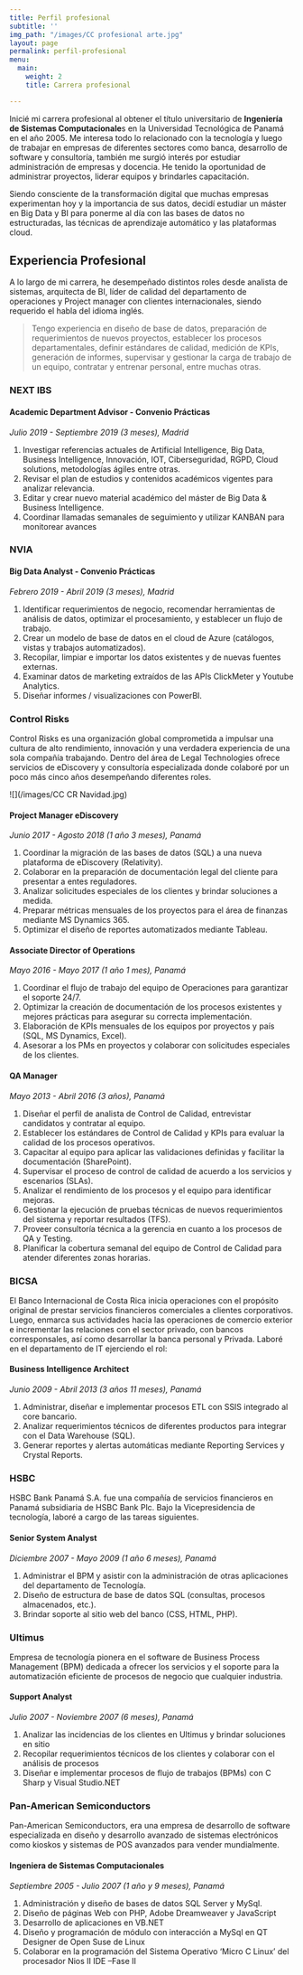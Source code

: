 ```yaml
---
title: Perfil profesional
subtitle: ''
img_path: "/images/CC profesional arte.jpg"
layout: page
permalink: perfil-profesional
menu:
  main:
    weight: 2
    title: Carrera profesional

---
```

Inicié mi carrera profesional al obtener el título universitario de **Ingeniería de Sistemas Computacionale**s en la Universidad Tecnológica de Panamá en el año 2005. Me interesa todo lo relacionado con la tecnología y luego de trabajar en empresas de diferentes sectores como banca, desarrollo de software y consultoría, también me surgió interés por estudiar administración de empresas y docencia. He tenido la oportunidad de administrar proyectos, liderar equipos y brindarles capacitación.

Siendo consciente de la transformación digital que muchas empresas experimentan hoy y la importancia de sus datos, decidí estudiar un máster en Big Data y BI para ponerme al día con las bases de datos no estructuradas, las técnicas de aprendizaje automático y las plataformas cloud.

## Experiencia Profesional

A lo largo de mi carrera, he desempeñado distintos roles desde analista de sistemas, arquitecta de BI, líder de calidad del departamento de operaciones y Project manager con clientes internacionales, siendo requerido el habla del idioma inglés.

> Tengo experiencia en diseño de base de datos, preparación de requerimientos de nuevos proyectos, establecer los procesos departamentales, definir estándares de calidad, medición de KPIs, generación de informes, supervisar y gestionar la carga de trabajo de un equipo, contratar y entrenar personal, entre muchas otras.

### NEXT IBS

#### Academic Department Advisor - Convenio Prácticas

_Julio 2019 - Septiembre 2019 (3 meses), Madrid_

1. Investigar referencias actuales de Artificial Intelligence, Big Data, Business Intelligence, Innovación, IOT, Ciberseguridad, RGPD, Cloud solutions, metodologías ágiles entre otras.
2. Revisar el plan de estudios y contenidos académicos vigentes para analizar relevancia.
3. Editar y crear nuevo material académico del máster de Big Data & Business Intelligence.
4. Coordinar llamadas semanales de seguimiento y utilizar KANBAN para monitorear avances

### NVIA

#### Big Data Analyst - Convenio Prácticas

_Febrero 2019 - Abril 2019 (3 meses), Madrid_

1. Identificar requerimientos de negocio, recomendar herramientas de análisis de datos, optimizar el procesamiento, y establecer un flujo de trabajo.
2. Crear un modelo de base de datos en el cloud de Azure (catálogos, vistas y trabajos automatizados).
3. Recopilar, limpiar e importar los datos existentes y de nuevas fuentes externas.
4. Examinar datos de marketing extraídos de las APIs ClickMeter y Youtube Analytics.
5. Diseñar informes / visualizaciones con PowerBI.

### Control Risks

Control Risks es una organización global comprometida a impulsar una cultura de alto rendimiento, innovación y una verdadera experiencia de una sola compañía trabajando. Dentro del área de Legal Technologies ofrece servicios de eDiscovery y consultoría especializada donde colaboré por un poco más cinco años desempeñando diferentes roles.

![](/images/CC CR Navidad.jpg)

#### Project Manager eDiscovery

_Junio 2017 - Agosto 2018 (1 año 3 meses), Panamá_

1. Coordinar la migración de las bases de datos (SQL) a una nueva plataforma de eDiscovery (Relativity).
2. Colaborar en la preparación de documentación legal del cliente para presentar a entes reguladores.
3. Analizar solicitudes especiales de los clientes y brindar soluciones a medida.
4. Preparar métricas mensuales de los proyectos para el área de finanzas mediante MS Dynamics 365.
5. Optimizar el diseño de reportes automatizados mediante Tableau.

#### Associate Director of Operations

_Mayo 2016 - Mayo 2017 (1 año 1 mes), Panamá_

1. Coordinar el flujo de trabajo del equipo de Operaciones para garantizar el soporte 24/7.
2. Optimizar la creación de documentación de los procesos existentes y mejores prácticas para asegurar su correcta implementación.
3. Elaboración de KPIs mensuales de los equipos por proyectos y país (SQL, MS Dynamics, Excel).
4. Asesorar a los PMs en proyectos y colaborar con solicitudes especiales de los clientes.

#### QA Manager

_Mayo 2013 - Abril 2016 (3 años), Panamá_

1. Diseñar el perfil de analista de Control de Calidad, entrevistar candidatos y contratar al equipo.
2. Establecer los estándares de Control de Calidad y KPIs para evaluar la calidad de los procesos operativos.
3. Capacitar al equipo para aplicar las validaciones definidas y facilitar la documentación (SharePoint).
4. Supervisar el proceso de control de calidad de acuerdo a los servicios y escenarios (SLAs).
5. Analizar el rendimiento de los procesos y el equipo para identificar mejoras.
6. Gestionar la ejecución de pruebas técnicas de nuevos requerimientos del sistema y reportar resultados (TFS).
7. Proveer consultoría técnica a la gerencia en cuanto a los procesos de QA y Testing.
8. Planificar la cobertura semanal del equipo de Control de Calidad para atender diferentes zonas horarias.

### BICSA

El Banco Internacional de Costa Rica inicia operaciones con el propósito original de prestar servicios financieros comerciales a clientes corporativos. Luego, enmarca sus actividades hacia las operaciones de comercio exterior e incrementar las relaciones con el sector privado, con bancos corresponsales, así como desarrollar la banca personal y Privada. Laboré en el departamento de IT ejerciendo el rol:

#### Business Intelligence Architect

_Junio 2009 - Abril 2013 (3 años 11 meses), Panamá_

1. Administrar, diseñar e implementar procesos ETL con SSIS integrado al core bancario.
2. Analizar requerimientos técnicos de diferentes productos para integrar con el Data Warehouse (SQL).
3. Generar reportes y alertas automáticas mediante Reporting Services y Crystal Reports.

### HSBC

HSBC Bank Panamá S.A. fue una compañía de servicios financieros en Panamá subsidiaria de HSBC Bank Plc. Bajo la Vicepresidencia de tecnología, laboré a cargo de las tareas siguientes.

#### Senior System Analyst

_Diciembre 2007 - Mayo 2009 (1 año 6 meses), Panamá_

1. Administrar el BPM y asistir con la administración de otras aplicaciones del departamento de Tecnología.
2. Diseño de estructura de base de datos SQL (consultas, procesos almacenados, etc.).
3. Brindar soporte al sitio web del banco (CSS, HTML, PHP).

### Ultimus

Empresa de tecnología pionera en el software de Business Process Management (BPM) dedicada a ofrecer los servicios y el soporte para la automatización eficiente de procesos de negocio que cualquier industria.

#### Support Analyst

_Julio 2007 - Noviembre 2007 (6 meses), Panamá_

1. Analizar las incidencias de los clientes en Ultimus y brindar soluciones en sitio
2. Recopilar requerimientos técnicos de los clientes y colaborar con el análisis de procesos
3. Diseñar e implementar procesos de flujo de trabajos (BPMs) con C Sharp y Visual Studio.NET

### Pan-American Semiconductors

Pan-American Semiconductors, era una empresa de desarrollo de software especializada en diseño y desarrollo avanzado de sistemas electrónicos como kioskos y sistemas de POS avanzados para vender mundialmente.

#### Ingeniera de Sistemas Computacionales

_Septiembre 2005 - Julio 2007 (1 año y 9 meses), Panamá_

1. Administración y diseño de bases de datos SQL Server y MySql.
2. Diseño de páginas Web con PHP, Adobe Dreamweaver y JavaScript
3. Desarrollo de aplicaciones en VB.NET
4. Diseño y programación de módulo con interacción a MySql en QT Designer de Open Suse de Linux
5. Colaborar en la programación del Sistema Operativo ‘Micro C Linux’ del procesador Nios II IDE –Fase II